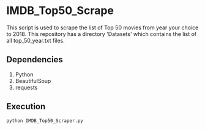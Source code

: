 # IMDB_Top50_Scrape

This script is used to scrape the list of Top 50 movies from year your choice  to 2018. This repository has a directory 'Datasets' which contains the list of all top_50_year.txt files.

## Dependencies
1. Python
2. BeautifulSoup
3. requests

## Execution
``` python IMDB_Top50_Scraper.py ```

